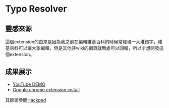 # Typo Resolver

## 靈感來源
這個extension的由來是因為我之前在編輯維基百科的時候常發現一大堆錯字，維基百科可以讓大家編輯，但是其他非wiki的網頁就無處可以回報，所以才想開發這個extension。

## 成果展示
* [YouTube DEMO](https://www.youtube.com/watch?v=dRDOCLEaco4)
* [Google chrome extension install](https://chrome.google.com/webstore/detail/typo-resolver/kpmhpplainkjokabdbjkfdkohacblnlo)

其餘請參閱[Hackpad](https://g0v.hackpad.com/Typo-Resolver-O4TZ3PHxvzi)
